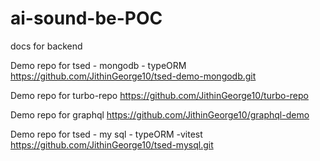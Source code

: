 # ai-sound-be-POC
docs for backend

Demo repo for tsed - mongodb - typeORM 
https://github.com/JithinGeorge10/tsed-demo-mongodb.git

Demo repo for turbo-repo
https://github.com/JithinGeorge10/turbo-repo

Demo repo for graphql
https://github.com/JithinGeorge10/graphql-demo

Demo repo for tsed - my sql - typeORM -vitest
https://github.com/JithinGeorge10/tsed-mysql.git